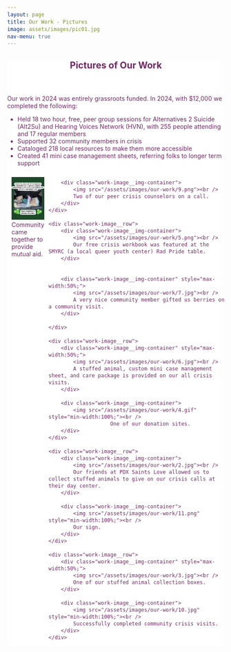 ```yaml
---
layout: page
title: Our Work - Pictures
image: assets/images/pic01.jpg
nav-menu: true
---
```


<!-- Main -->
<div id="main" class="alt" style="max-width: 800px;margin:auto;background:white;color:#702963;">

<!-- One -->
<section id="one">
	<div class="inner">
		<header class="major">
			<h1 style="color:#702963;">Pictures of Our Work</h1>
		</header>
<p>Our work in 2024 was entirely grassroots funded. In 2024, with $12,000 we completed the following:

<ul>
	<li>Held 18 two hour, free, peer group sessions for Alternatives 2 Suicide (Alt2Su) and Hearing Voices Network (HVN), with 255 people attending and 17 regular members</li>
	<li>Supported 32 community members in crisis</li>
	<li>Cataloged 218 local resources to make them more accessible</li>
	<li>Created 41 mini case management sheets, referring folks to longer term support</li>
</ul>
</p>


<div class="work-image__container">
	<div class="work-image__row">
		<div class="work-image__img-container">
			<img src="/assets/images/our-work/1.jpg"><br />
			Community came together to provide mutual aid.
		</div>

		<div class="work-image__img-container">
			<img src="/assets/images/our-work/9.png"><br />
			Two of our peer crisis counselors on a call.
		</div>
	</div>

	<div class="work-image__row">
		<div class="work-image__img-container">
			<img src="/assets/images/our-work/5.png"><br />
			Our free crisis workbook was featured at the SMYRC (a local queer youth center) Rad Pride table.
		</div>


		<div class="work-image__img-container" style="max-width:50%;">
			<img src="/assets/images/our-work/7.jpg"><br />
			A very nice community member gifted us berries on a community visit.
		</div>
		
	</div>

	<div class="work-image__row">
		<div class="work-image__img-container" style="max-width:50%;">
			<img src="/assets/images/our-work/6.jpg"><br />
			A stuffed animal, custom mini case management sheet, and care package is provided on our all crisis visits.
		</div>

		<div class="work-image__img-container">
			<img src="/assets/images/our-work/4.gif" style="min-width:100%;"><br />
 			 			One of our donation sites.
		</div>
	</div>

	<div class="work-image__row">
		<div class="work-image__img-container">
			<img src="/assets/images/our-work/2.jpg"><br />
			Our friends at PDX Saints Love allowed us to collect stuffed animals to give on our crisis calls at their day center.
		</div>

		<div class="work-image__img-container">
			<img src="/assets/images/our-work/11.png" style="min-width:100%;"><br />
			Our sign.
		</div>
	</div>

	<div class="work-image__row">
		<div class="work-image__img-container" style="max-width:50%;">
			<img src="/assets/images/our-work/3.jpg"><br />
			One of our stuffed animal collection boxes.
		</div>

		<div class="work-image__img-container">
			<img src="/assets/images/our-work/10.jpg" style="min-width:100%;"><br />
			Successfully completed community crisis visits.
		</div>
	</div>
</div>

<style>
	.work-image__row {
	  display: flex;
	}

	.work-image__img-container {
		padding: 10px;
		flex: 1;
	}

</style>


</div>
</section>

</div>
